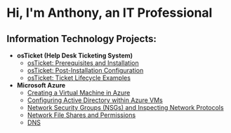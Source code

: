 <h1>Hi, I'm Anthony, an IT Professional</a></h1>

<h2> Information Technology Projects:</h2>

- <b>osTicket (Help Desk Ticketing System)</b>
  - [osTicket: Prerequisites and Installation](https://github.com/AnthonyDiaz1/osticket-prereqs)
  - [osTicket: Post-Installation Configuration](https://github.com/AnthonyDiaz1/post-install-config)
  - [osTicket: Ticket Lifecycle Examples](https://github.com/AnthonyDiaz1/ticket-lifecycle)
- <b>Microsoft Azure</b>
  - [Creating a Virtual Machine in Azure](https://github.com/AntIT-1/Creating-VM)
  - [Configuring Active Directory within Azure VMs](https://github.com/AnthonyDiaz1/configure-ad)
  - [Network Security Groups (NSGs) and Inspecting Network Protocols](https://github.com/AnthonyDiaz1/azure-network-protocols)
  - [Network File Shares and Permissions](https://github.com/AntIT-1/network-files-and-permissions)
  - [DNS](https://github.com/AntIT-1/dns)



